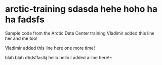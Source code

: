 # arctic-training sdasda hehe hoho ha ha fadsfs
Sample code from the Arctic Data Center training
Vladimir added this line her and me too!

Vladimir added this line here one more time!

blah blah dhdsffaslkj hello hello
I added a line here!~